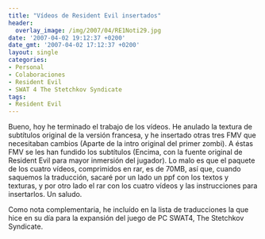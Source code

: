 ```yaml
---
title: "Vídeos de Resident Evil insertados"
header:
  overlay_image: /img/2007/04/RE1Noti29.jpg
date: '2007-04-02 19:12:37 +0200'
date_gmt: '2007-04-02 17:12:37 +0200'
layout: single
categories:
- Personal
- Colaboraciones
- Resident Evil
- SWAT 4 The Stetchkov Syndicate
tags:
- Resident Evil
---
```

Bueno, hoy he terminado el trabajo de los vídeos. He anulado la textura de subtítulos 
original de la versión francesa, y he insertado otras tres FMV que necesitaban cambios 
(Aparte de la intro original del primer zombi). A éstas FMV se les han fundido los 
subtítulos (Encima, con la fuente original de Resident Evil para mayor inmersión del 
jugador). Lo malo es que el paquete de los cuatro vídeos, comprimidos en rar, es de 70MB, 
así que, cuando saquemos la traducción, sacaré por un lado un ppf con los textos y 
texturas, y por otro lado el rar con los cuatro vídeos y las instrucciones para insertarlos. 
Un saludo.

Como nota complementaria, he incluído en la lista de traducciones la que hice en su día para 
la expansión del juego de PC SWAT4, The Stetchkov Syndicate.
